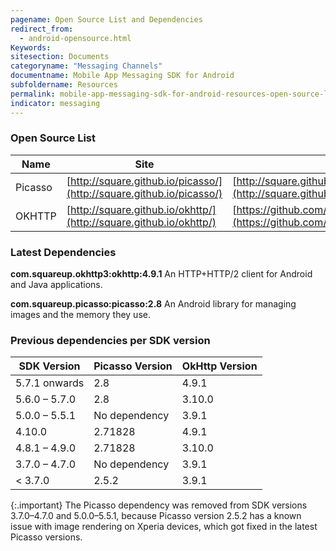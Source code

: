 ```yaml
---
pagename: Open Source List and Dependencies
redirect_from:
  - android-opensource.html
Keywords:
sitesection: Documents
categoryname: "Messaging Channels"
documentname: Mobile App Messaging SDK for Android
subfoldername: Resources
permalink: mobile-app-messaging-sdk-for-android-resources-open-source-list-and-dependencies.html
indicator: messaging
---
```


### Open Source List

| Name                | Site                                                    | License                                                                     |
|---------------------|---------------------------------------------------------|-----------------------------------------------------------------------------|
| Picasso             | [http://square.github.io/picasso/](http://square.github.io/picasso/)                        | [http://square.github.io/picasso/#license](http://square.github.io/picasso/#license)                                    |
| OKHTTP              | [http://square.github.io/okhttp/](http://square.github.io/okhttp/)                         | [https://github.com/square/okhttp/blob/master/LICENSE.txt](https://github.com/square/okhttp/blob/master/LICENSE.txt)                    |

### Latest Dependencies

**com.squareup.okhttp3:okhttp:4.9.1**
An HTTP+HTTP/2 client for Android and Java applications.

**com.squareup.picasso:picasso:2.8**
An Android library for managing images and the memory they use.

### Previous dependencies per SDK version

| SDK Version         | Picasso Version  | OkHttp Version   |
|---------------------|------------------|------------------|
| 5.7.1 onwards       | 2.8              | 4.9.1            |
| 5.6.0 – 5.7.0       | 2.8              | 3.10.0           |
| 5.0.0 – 5.5.1       | No dependency    | 3.9.1            |
| 4.10.0              | 2.71828          | 4.9.1            |
| 4.8.1 – 4.9.0       | 2.71828          | 3.10.0           |
| 3.7.0 – 4.7.0       | No dependency    | 3.9.1            |
| < 3.7.0             | 2.5.2            | 3.9.1            |

{:.important}
The Picasso dependency was removed from SDK versions 3.7.0–4.7.0 and 5.0.0–5.5.1, because Picasso version 2.5.2 has a known issue with image rendering on Xperia devices, which got fixed in the latest Picasso versions.
